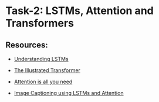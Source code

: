 # Task-2: LSTMs, Attention and Transformers

## Resources:

- [Understanding LSTMs](https://www.notion.so/aiclub-iitm/Understanding-LSTMs-a3963ca1064b462b9a2124bcde107cca?pvs=4)

- [The Illustrated Transformer](https://www.notion.so/aiclub-iitm/Jay-Alamaar-Blogs-49145bc297d74aa3b7d8304ed82157e0?pvs=4)

- [Attention is all you need](https://arxiv.org/pdf/1706.03762.pdf)

- [Image Captioning using LSTMs and Attention](https://www.youtube.com/watch?v=y2BaTt1fxJU&t=902s&pp=ygUgaW1hZ2UgY2FwdGlvbmluZyBhbGxhZGluIHBlYXJzb24%3D)
